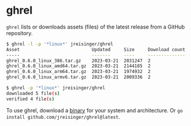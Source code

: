 # ghrel

`ghrel` lists or downloads assets (files) of the latest release from a GitHub repository.

```sh
$ ghrel -l -p '*linux*' jreisinger/ghrel
Asset                           Updated     Size     Download count
-----                           -------     ----     --------------
ghrel_0.6.0_linux_386.tar.gz    2023-03-21  2031247  2
ghrel_0.6.0_linux_amd64.tar.gz  2023-03-21  2144185  2
ghrel_0.6.0_linux_arm64.tar.gz  2023-03-21  1974932  2
ghrel_0.6.0_linux_armv6.tar.gz  2023-03-21  2009336  2

$ ghrel -p '*linux*' jreisinger/ghrel
downloaded 5 file(s)
verified 4 file(s)
```

To use ghrel, download a [binary](https://github.com/jreisinger/ghrel/releases) for your system and architecture. Or `go install github.com/jreisinger/ghrel@latest`.
